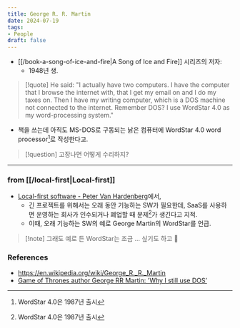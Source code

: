 ```yaml
---
title: George R. R. Martin
date: 2024-07-19
tags:
- People
draft: false
---
```


- [[/book-a-song-of-ice-and-fire|A Song of Ice and Fire]] 시리즈의 저자:
    - 1948년 생.

> [!quote] He said: "I actually have two computers. I have the computer that I browse the internet with, that I get my email on and I do my taxes on. Then I have my writing computer, which is a DOS machine not connected to the internet. Remember DOS? I use WordStar 4.0 as my word-processing system."
- 책을 쓰는데 아직도 MS-DOS로 구동되는 낡은 컴퓨터에 WordStar 4.0 word processor[^1]로 작성한다고.

[^1]: WordStar 4.0은 1987년 출시

> [!question] 고장나면 어떻게 수리하지?


---
### from [[/local-first|Local-first]]
- [Local-first software - Peter Van Hardenberg](https://www.youtube.com/watch?v=KrPsyr8Ig6M)에서,
    - 긴 프로젝트를 위해서는 오래 동안 기능하는 SW가 필요한데, SaaS를 사용하면 운영하는 회사가 인수되거나 폐업할 때 문제[^1]가 생긴다고 지적.
    - 이때, 오래 기능하는 SW의 예로 George Martin의 WordStar를 언급.

[^1]: ownership의 문제


> [!note] 그래도 예로 든 WordStar는 조금 ... 싶기도 하고 🤔


### References
- https://en.wikipedia.org/wiki/George_R._R._Martin
- [Game of Thrones author George RR Martin: 'Why I still use DOS’](https://www.bbc.com/news/technology-27407502)